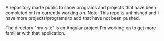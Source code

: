 A repository made public to show programs and projects that have been completed or I’m currently working on. 
Note: This repo is unfinished and I have more projects/programs to add that have not been pushed.

The directory "my-site" is an Angular project I'm working on to get more familiar with that application.

